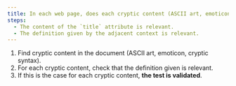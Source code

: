```yaml
---
title: In each web page, does each cryptic content (ASCII art, emoticon, cryptic syntax) satisfy one of these conditions?
steps:
  - The content of the `title` attribute is relevant.
  - The definition given by the adjacent context is relevant.
---
```


1. Find cryptic content in the document (ASCII art, emoticon, cryptic syntax).
2. For each cryptic content, check that the definition given is relevant.
3. If this is the case for each cryptic content, **the test is validated**.
